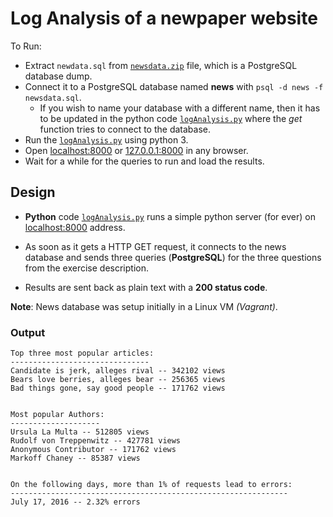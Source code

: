 # Log Analysis of a newpaper website

To Run:

- Extract ```newdata.sql``` from [```newsdata.zip```](/newsdata.zip) file, which is a PostgreSQL database dump.
- Connect it to a PostgreSQL database named **news** with ```psql -d news -f newsdata.sql```.
  - If you wish to name your database with a different name, then it has to be updated in the python code [```logAnalysis.py```](/logAnalysis.py) where the _get_ function tries to connect to the database.
- Run the [```logAnalysis.py```](/logAnalysis.py) using python 3.
- Open [localhost:8000](http://localhost:8000) or [127.0.0.1:8000](http://127.0.0.1:8000) in any browser.
- Wait for a while for the queries to run and load the results.

## Design

- **Python** code [```logAnalysis.py```](/logAnalysis.py) runs a simple python server (for ever) on [localhost:8000](http://localhost:8000) address.

- As soon as it gets a HTTP GET request, it connects to the news database and sends three queries (**PostgreSQL**) for the three questions from the exercise description.

- Results are sent back as plain text with a **200 status code**.

**Note**: News database was setup initially in a Linux VM _(Vagrant)_.

### Output

```plain
Top three most popular articles:
-------------------------------
Candidate is jerk, alleges rival -- 342102 views
Bears love berries, alleges bear -- 256365 views
Bad things gone, say good people -- 171762 views


Most popular Authors:
--------------------
Ursula La Multa -- 512805 views
Rudolf von Treppenwitz -- 427781 views
Anonymous Contributor -- 171762 views
Markoff Chaney -- 85387 views


On the following days, more than 1% of requests lead to errors:
--------------------------------------------------------------
July 17, 2016 -- 2.32% errors
```